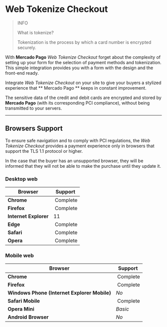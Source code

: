 
# Web Tokenize Checkout

> INFO
>
> What is tokenize?
>
> Tokenization is the process by which a card number is encrypted securely.

With **Mercado Pago** *Web Tokenize Checkout* forget about the complexity of setting up your form for the selection of payment methods and tokenization. This simple integration provides you with a form with the design and the front-end ready.

Integrate *Web Tokenize Checkout* on your site to give your buyers a stylized experience that ** Mercado Pago ** keeps in constant improvement.

The sensitive data of the credit and debit cards are encrypted and stored by **Mercado Pago** (with its corresponding PCI compliance), without being transmitted to your servers.

---

## Browsers Support

To ensure safe navigation and to comply with PCI regulations, the *Web Tokenize Checkout* provides a payment experience only in browsers that support the TLS 1.1 protocol or higher.

In the case that the buyer has an unsupported browser, they will be informed that they will not be able to make the purchase until they update it.

### Desktop web

Browser | Support
--------- | --------
**Chrome** | Complete
**Firefox** | Complete
**Internet Explorer** | 11
**Edge** | Complete
**Safari** | Complete
**Opera** | Complete

### Mobile web

Browser | Support
--------- | --------
**Chrome** | Complete
**Firefox** | Complete
**Windows Phone (Internet Explorer Mobile)** | _No_
**Safari Mobile** | Complete
**Opera Mini** | _Basic_
**Android Browser** | _No_
